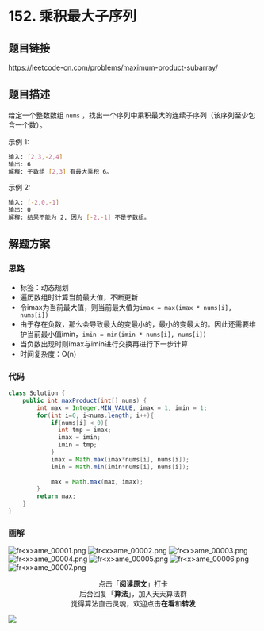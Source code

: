 # 152. 乘积最大子序列

## 题目链接

https://leetcode-cn.com/problems/maximum-product-subarray/

## 题目描述
给定一个整数数组 `nums` ，找出一个序列中乘积最大的连续子序列（该序列至少包含一个数）。

示例 1:

```bash
输入: [2,3,-2,4]
输出: 6
解释: 子数组 [2,3] 有最大乘积 6。
```

示例 2:

```bash
输入: [-2,0,-1]
输出: 0
解释: 结果不能为 2, 因为 [-2,-1] 不是子数组。
```

## 解题方案

### 思路

- 标签：动态规划
- 遍历数组时计算当前最大值，不断更新
- 令imax为当前最大值，则当前最大值为`imax = max(imax * nums[i], nums[i])`
- 由于存在负数，那么会导致最大的变最小的，最小的变最大的。因此还需要维护当前最小值imin，`imin = min(imin * nums[i], nums[i])`
- 当负数出现时则imax与imin进行交换再进行下一步计算
- 时间复杂度：O(n)


### 代码

```java
class Solution {
    public int maxProduct(int[] nums) {
        int max = Integer.MIN_VALUE, imax = 1, imin = 1;
        for(int i=0; i<nums.length; i++){
            if(nums[i] < 0){ 
              int tmp = imax;
              imax = imin;
              imin = tmp;
            }
            imax = Math.max(imax*nums[i], nums[i]);
            imin = Math.min(imin*nums[i], nums[i]);
            
            max = Math.max(max, imax);
        }
        return max;
    }
}
```

### 画解

![fr&lt;x&gt;ame_00001.png](https://i.loli.net/2019/05/31/5cf100371851e95229.png)
![fr&lt;x&gt;ame_00002.png](https://i.loli.net/2019/05/31/5cf100376afa975823.png)
![fr&lt;x&gt;ame_00003.png](https://i.loli.net/2019/05/31/5cf100375cea549162.png)
![fr&lt;x&gt;ame_00004.png](https://i.loli.net/2019/05/31/5cf100376732f17773.png)
![fr&lt;x&gt;ame_00005.png](https://i.loli.net/2019/05/31/5cf100375d10f70525.png)
![fr&lt;x&gt;ame_00006.png](https://i.loli.net/2019/05/31/5cf100378639829913.png)
![fr&lt;x&gt;ame_00007.png](https://i.loli.net/2019/05/31/5cf10038d011223514.png)


<span style="display:block;text-align:center;">点击「<strong>阅读原文</strong>」打卡</span>
<span style="display:block;text-align:center;">后台回复「<strong>算法</strong>」，加入天天算法群</span>
<span style="display:block;text-align:center;">觉得算法直击灵魂，欢迎点击<strong>在看</strong>和<strong>转发</strong></span>

![](https://i.loli.net/2019/05/20/5ce23b33cc01d73486.gif)